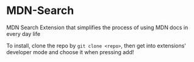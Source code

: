 # MDN-Search
MDN Search Extension that simplifies the process of using MDN docs in every day life

To install, clone the repo by `git clone <repo>`, then get into extensions' developer mode and choose it when pressing add!

